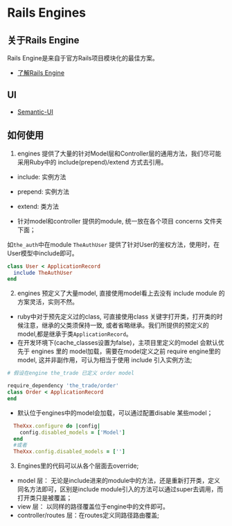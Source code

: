 # Rails Engines

## 关于Rails Engine
  Rails Engine是来自于官方Rails项目模块化的最佳方案。
  * [了解Rails Engine](https://guides.rubyonrails.org/engines.html)

## UI
  * [Semantic-UI](https://github.com/Semantic-Org/Semantic-UI)
  
## 如何使用
1. engines 提供了大量的针对Model层和Controller层的通用方法，我们尽可能采用Ruby中的 include(prepend)/extend 方式去引用。
  * include: 实例方法
  * prepend: 实例方法
  * extend: 类方法

  * 针对model和controller 提供的module, 统一放在各个项目 concerns 文件夹下面；

  如`the_auth`中在module `TheAuthUser` 提供了针对User的鉴权方法，使用时，在User模型中include即可。

  ```ruby
  class User < ApplicationRecord
    include TheAuthUser
  end
  ```
2. engines 预定义了大量model, 直接使用model看上去没有 include module 的方案灵活，实则不然。
  * ruby中对于预先定义过的class, 可直接使用class 关键字打开类，打开类的时候注意，继承的父类须保持一致, 或者省略继承。我们所提供的预定义的model,都是继承于类`ApplicationRecord`。
  * 在开发环境下(cache_classes设置为false)，主项目里定义的model 会默认优先于 engines 里的 model加载，需要在model定义之前 require engine里的model, 这并非副作用，可认为相当于使用 include 引入实例方法;
    
  ```ruby
  # 假设在engine the_trade 已定义 order model
  
  require_dependency 'the_trade/order'
  class Order < ApplicationRecord
  end
  ```
  * 默认位于engines中的model会加载，可以通过配置disable 某些model；
  ```ruby
    TheXxx.configure do |config|
      config.disabled_models = ['Model']
    end
    #或者
    TheXxx.config.disabled_models = ['']
  ```
3. Engines里的代码可以从各个层面去override;
  * model 层： 无论是include进来的module中的方法，还是重新打开类，定义同名方法即可，区别是include module引入的方法可以通过super去调用，而打开类只是被覆盖；
  * view 层： 以同样的路径覆盖位于engine中的文件即可。
  * controller/routes 层：在routes定义同路径路由覆盖; 

